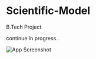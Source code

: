 # Scientific-Model
B.Tech Project 

continue in progress..

![App Screenshot](https://raw.githubusercontent.com/A158-debug/Scientific-Model/codebase2/images/Screenshot%202022-11-05%20173512.png)

